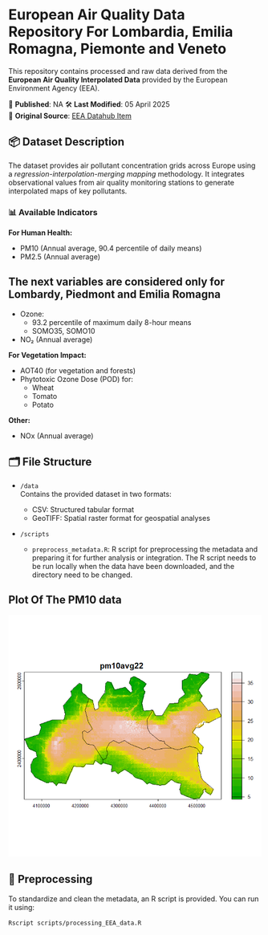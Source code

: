 # European Air Quality Data Repository For Lombardia, Emilia Romagna, Piemonte and Veneto

This repository contains processed and raw data derived from the **European Air Quality Interpolated Data** provided by the European Environment Agency (EEA).

📅 **Published**:  NA
🛠 **Last Modified**: 05 April 2025  
🔗 **Original Source**: [EEA Datahub Item](https://www.eea.europa.eu/en/datahub/datahubitem-view/82700fbd-2953-467b-be0a-78a520c3a7ef)

## 📦 Dataset Description

The dataset provides air pollutant concentration grids across Europe using a *regression-interpolation-merging mapping* methodology. It integrates observational values from air quality monitoring stations to generate interpolated maps of key pollutants.

### 📊 Available Indicators

**For Human Health:**
- PM10 (Annual average, 90.4 percentile of daily means)
- PM2.5 (Annual average)

**The next variables are considered only for Lombardy, Piedmont and Emilia Romagna**
-------------------------------------------------------------------------------
- Ozone:
  - 93.2 percentile of maximum daily 8-hour means
  - SOMO35, SOMO10
- NO₂ (Annual average)

**For Vegetation Impact:**
- AOT40 (for vegetation and forests)
- Phytotoxic Ozone Dose (POD) for:
  - Wheat
  - Tomato
  - Potato

**Other:**
- NOx (Annual average)

## 🗂 File Structure

- `/data`  
  Contains the provided dataset in two formats:
  - CSV: Structured tabular format
  - GeoTIFF: Spatial raster format for geospatial analyses

- `/scripts`  
  - `preprocess_metadata.R`: R script for preprocessing the metadata and preparing it for further analysis or integration. The R script needs to be run locally when the data have been downloaded, and the directory need to be changed.
 
## Plot Of The PM10 data
![PM10](Pm10_rasterPlot.png)


## 🧪 Preprocessing

To standardize and clean the metadata, an R script is provided. You can run it using:

```bash
Rscript scripts/processing_EEA_data.R



